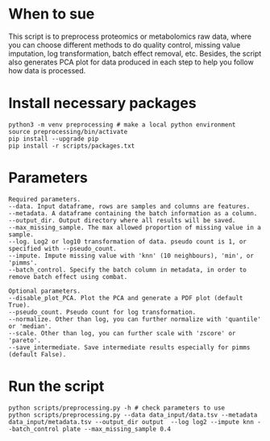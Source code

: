# When to sue 
This script is to preprocess proteomics or metabolomics raw data, where you can choose different methods to do quality control, missing value imputation, log transformation, batch effect removal, etc. 
Besides, the script also generates PCA plot for data produced in each step to help you follow how data is processed. 

# Install necessary packages
```
python3 -m venv preprocessing # make a local python environment
source preprocessing/bin/activate
pip install --upgrade pip
pip install -r scripts/packages.txt
```
# Parameters 
```
Required parameters.
--data. Input dataframe, rows are samples and columns are features.
--metadata. A dataframe containing the batch information as a column.
--output_dir. Output directory where all results will be saved.  
--max_missing_sample. The max allowed proportion of missing value in a sample. 
--log. Log2 or log10 transformation of data. pseudo count is 1, or specified with --pseudo_count.
--impute. Impute missing value with 'knn' (10 neighbours), 'min', or 'pimms'.
--batch_control. Specify the batch column in metadata, in order to remove batch effect using combat. 

Optional parameters. 
--disable_plot_PCA. Plot the PCA and generate a PDF plot (default True). 
--pseudo_count. Pseudo count for log transformation. 
--normalize. Other than log, you can further normalize with 'quantile' or 'median'. 
--scale. Other than log, you can further scale with 'zscore' or 'pareto'.
--save_intermediate. Save intermediate results especially for pimms (default False). 
```

# Run the script
```
python scripts/preprocessing.py -h # check parameters to use
python scripts/preprocessing.py --data data_input/data.tsv --metadata data_input/metadata.tsv --output_dir output  --log log2 --impute knn --batch_control plate --max_missing_sample 0.4
```


